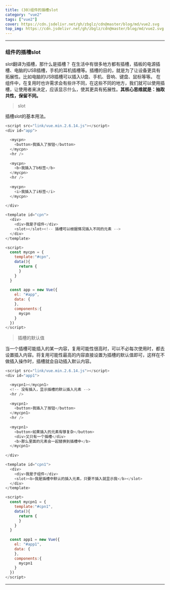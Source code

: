 ```yaml
---
title: (30)组件的插槽slot
category: "vue2"
tags: ["vue2"]
cover: https://cdn.jsdelivr.net/gh/zbglz/cdn@master/blog/md/vue2.svg
top_img: https://cdn.jsdelivr.net/gh/zbglz/cdn@master/blog/md/vue2.svg
---
```


***

### 组件的插槽slot

slot翻译为插槽，那什么是插槽？
在生活中有很多地方都有插槽，插板的电源插槽、电脑的USB插槽，手机的耳机插槽等。插槽的目的，就是为了让设备更具有拓展性。比如电脑的USB插槽可以插入U盘、手机、音响、键盘、鼠标等等。
在组件中，在复用时也许需求会有些许不同，在这些不同的地方，我们就可以使用插槽，让使用者来决定，应该显示什么，使其更具有拓展性。**其核心思维就是：抽取共性，保留不同。**

> slot

插槽slot的基本用法。


```js vue2
<script src="link/vue.min.2.6.14.js"></script>
<div id="app">

  <mycpn>
    <button>我插入了按钮</button>
  </mycpn>
  <hr />
  
  <mycpn>
    <b>我插入了b标签</b>
  </mycpn>
  <hr />
  
  <mycpn>
    <i>我插入了i标签</i>
  </mycpn>
  
</div>

<template id="cpn">
  <div>
    <div>我是子组件</div>
    <slot></slot><!-- 插槽可以根据情况插入不同的元素 -->
  </div>
</template>

<script>
  const mycpn = {
    template:"#cpn",
    data(){
      return {
      }
    }
  }
  
  const app = new Vue({
    el: "#app",
    data: {
    },
    components:{
      mycpn
    }
  })
</script>
```


> 插槽的默认值

当一个插槽可能插入的某一内容，复用可能性很高时，可以不必每次使用时，都去设置插入内容。将复用可能性最高的内容直接设置为插槽的默认值即可，这样在不做插入操作时，插槽就会自动插入默认内容。


```js vue2
<script src="link/vue.min.2.6.14.js"></script>
<div id="app1">

  <mycpn1></mycpn1>
  <!-- 没有插入，显示插槽的默认插入元素 -->
  <hr />
  
  <mycpn1>
    <button>我插入了按钮</button>
  </mycpn1>
  <hr />
  
  <mycpn1>
    <button>如果插入的元素有够复杂</button>
    <div>又只有一个插槽</div>
    <b>那么里面的元素会一起替换到插槽中</b>
  </mycpn1>
  
</div>

<template id="cpn1">
  <div>
    <div>我是子组件</div>
    <slot><b>我是插槽中默认的插入元素，只要不插入就显示我</b></slot>
  </div>
</template>

<script>
  const mycpn1 = {
    template:"#cpn1",
    data(){
      return {
      }
    }
  }
   
  const app1 = new Vue({
    el: "#app1",
    data: {
    },
    components:{
      mycpn1
    }
  })
</script>
```


***